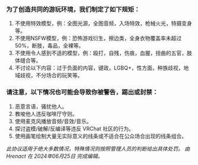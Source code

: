 ### 为了创造共同的游玩环境，我们制定了如下规矩：

1. 不使用特效模型，例：全图光源，全图音频，入场特效，枪械火光，特摄变身等。
2. 不使用NSFW模型，例：恐怖游戏衍生，擦边类，全身衣物覆盖率未超过50%，断肢，毒品，全裸等。
3. 不使用令人感到不适的模型，例：殴打，自残，伤痕，血腥，扭曲的五官，肢体缝合等。
4. 不讨论以下内容：过于负面的内容，键政，LGBQ+，性方面，种族歧视，地域歧视，不分场合的玩笑等。

### 请注意，以下情况也可能会导致你被警告，踢出或封禁：

1. 恶意言语，骚扰他人。
2. 教唆他人违反咖啡厅守则。
3. 使用麦克风播放音频/音效/音乐。
4. 探讨盗模/破解/反编译等违反 VRChat 社区的行为。
5. 使用画笔绘制大量无实际意义的线条或不适合在公众场合出现的线条组合。

_此协议适用于绝大多数情况，特殊情况则按照管理人员的判断给出具体处罚。_
_由 Hrenact 在 2024年06月25日 完成编辑。_